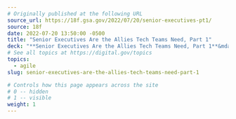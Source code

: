 ```yaml
---
# Originally published at the following URL
source_url: https://18f.gsa.gov/2022/07/20/senior-executives-pt1/
source: 18f
date: 2022-07-20 13:50:00 -0500
title: "Senior Executives Are the Allies Tech Teams Need, Part 1"
deck: "**Senior Executives Are the Allies Tech Teams Need, Part 1**&mdash;Successfully delivering software in government requires people to work differently. Without clear answers for how to do this, well-intentioned executives and teams default to existing processes that risk undermining their own success. This is part one in a series on how to evolve that relationship."
# See all topics at https://digital.gov/topics
topics:
  - agile
slug: senior-executives-are-the-allies-tech-teams-need-part-1

# Controls how this page appears across the site
# 0 -- hidden
# 1 -- visible
weight: 1
---
```

